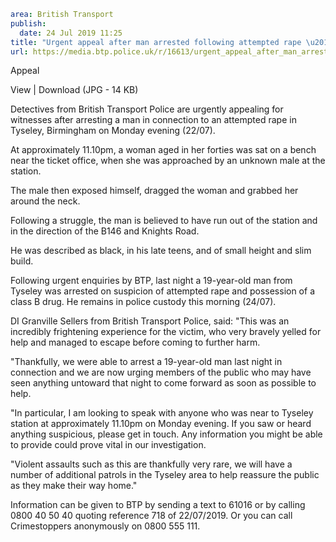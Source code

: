 ```yaml
area: British Transport
publish:
  date: 24 Jul 2019 11:25
title: "Urgent appeal after man arrested following attempted rape \u2013 Tyseley, Birmingham"
url: https://media.btp.police.uk/r/16613/urgent_appeal_after_man_arrested_following_attemp
```

Appeal

View | Download (JPG - 14 KB)

Detectives from British Transport Police are urgently appealing for witnesses after arresting a man in connection to an attempted rape in Tyseley, Birmingham on Monday evening (22/07).

At approximately 11.10pm, a woman aged in her forties was sat on a bench near the ticket office, when she was approached by an unknown male at the station.

The male then exposed himself, dragged the woman and grabbed her around the neck.

Following a struggle, the man is believed to have run out of the station and in the direction of the B146 and Knights Road.

He was described as black, in his late teens, and of small height and slim build.

Following urgent enquiries by BTP, last night a 19-year-old man from Tyseley was arrested on suspicion of attempted rape and possession of a class B drug. He remains in police custody this morning (24/07).

DI Granville Sellers from British Transport Police, said: "This was an incredibly frightening experience for the victim, who very bravely yelled for help and managed to escape before coming to further harm.

"Thankfully, we were able to arrest a 19-year-old man last night in connection and we are now urging members of the public who may have seen anything untoward that night to come forward as soon as possible to help.

"In particular, I am looking to speak with anyone who was near to Tyseley station at approximately 11.10pm on Monday evening. If you saw or heard anything suspicious, please get in touch. Any information you might be able to provide could prove vital in our investigation.

"Violent assaults such as this are thankfully very rare, we will have a number of additional patrols in the Tyseley area to help reassure the public as they make their way home."

Information can be given to BTP by sending a text to 61016 or by calling 0800 40 50 40 quoting reference 718 of 22/07/2019. Or you can call Crimestoppers anonymously on 0800 555 111.
